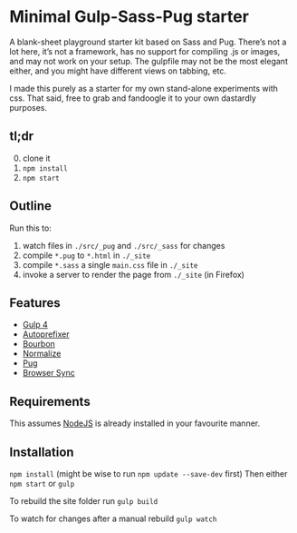 Minimal Gulp-Sass-Pug starter
==============================================================

A blank-sheet playground starter kit based on Sass and Pug. There’s not a lot here, it’s not a framework, has no support for compiling .js or images, and may not work on your setup. The gulpfile may not be the most elegant either, and you might have different views on tabbing, etc.

I made this purely as a starter for my own stand-alone experiments with css. That said, free to grab and fandoogle it to your own dastardly purposes.


## tl;dr
0. clone it
1. `npm install`
2. `npm start`

## Outline

Run this to:
1. watch files in `./src/_pug` and `./src/_sass` for changes
2. compile `*.pug` to `*.html` in `./_site`
2. compile `*.sass` a single `main.css` file in `./_site`
3. invoke a server to render the page from `./_site` (in Firefox)

## Features

- [Gulp 4](https://gulpjs.com)
- [Autoprefixer](https://github.com/postcss/autoprefixer)
- [Bourbon](https://www.bourbon.io)
- [Normalize](https://necolas.github.io/normalize.css/)
- [Pug](https://pugjs.org/)
- [Browser Sync](https://www.browsersync.io)

## Requirements

This assumes [NodeJS](https://nodejs.org/) is already installed in your favourite manner.

## Installation

`npm install` (might be wise to run `npm update --save-dev` first)
Then either `npm start` or `gulp`

To rebuild the site folder run `gulp build`

To watch for changes after a manual rebuild `gulp watch`

